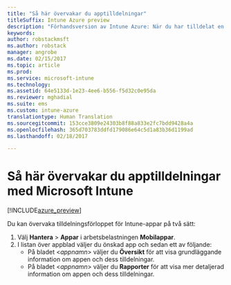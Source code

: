 ```yaml
---
title: "Så här övervakar du apptilldelningar"
titleSuffix: Intune Azure preview
description: "Förhandsversion av Intune Azure: När du har tilldelat en app till användare eller enheter, kan du använda den här informationen för att övervaka dess status."
keywords: 
author: robstackmsft
ms.author: robstack
manager: angrobe
ms.date: 02/15/2017
ms.topic: article
ms.prod: 
ms.service: microsoft-intune
ms.technology: 
ms.assetid: 64e5133d-1e23-4ee6-b556-f5d32c0e95da
ms.reviewer: mghadial
ms.suite: ems
ms.custom: intune-azure
translationtype: Human Translation
ms.sourcegitcommit: 153cce3809e24303b8f88a833e2fc7bdd9428a4a
ms.openlocfilehash: 365d703783ddfd179086e64c5d1a83b36d1199ad
ms.lasthandoff: 02/18/2017

---
```


# <a name="how-to-monitor-app-assignments-with-microsoft-intune"></a>Så här övervakar du apptilldelningar med Microsoft Intune

[!INCLUDE[azure_preview](../includes/azure_preview.md)]

Du kan övervaka tilldelningsförloppet för Intune-appar på två sätt:

1. Välj **Hantera** > **Appar** i arbetsbelastningen **Mobilappar**.
2. I listan över appblad väljer du önskad app och sedan ett av följande:
    - På bladet <*appnamn*> väljer du **Översikt** för att visa grundläggande information om appen och dess tilldelningar.
    - På bladet <*appnamn*> väljer du **Rapporter** för att visa mer detaljerad information om appen och dess tilldelningar.

